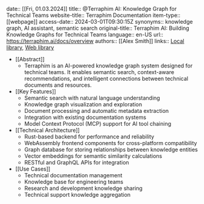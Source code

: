 date:: [[Fri, 01.03.2024]]
title:: @Terraphim AI: Knowledge Graph for Technical Teams
website-title:: Terraphim Documentation
item-type:: [[webpage]]
access-date:: 2024-03-01T09:30:15Z
synonyms:: knowledge graph, AI assistant, semantic search
original-title:: Terraphim AI: Building Knowledge Graphs for Technical Teams
language:: en-US
url:: https://terraphim.ai/docs/overview
authors:: [[Alex Smith]]
links:: [Local library](zotero://select/library/items/TERRA001), [Web library](https://www.zotero.org/users/terraphim)

- [[Abstract]]
	- Terraphim is an AI-powered knowledge graph system designed for technical teams. It enables semantic search, context-aware recommendations, and intelligent connections between technical documents and resources.
- [[Key Features]]
	- Semantic search with natural language understanding
	- Knowledge graph visualization and exploration
	- Document processing and automatic metadata extraction
	- Integration with existing documentation systems
	- Model Context Protocol (MCP) support for AI tool chaining
- [[Technical Architecture]]
	- Rust-based backend for performance and reliability
	- WebAssembly frontend components for cross-platform compatibility
	- Graph database for storing relationships between knowledge entities
	- Vector embeddings for semantic similarity calculations
	- RESTful and GraphQL APIs for integration
- [[Use Cases]]
	- Technical documentation management
	- Knowledge base for engineering teams
	- Research and development knowledge sharing
	- Technical support knowledge aggregation
